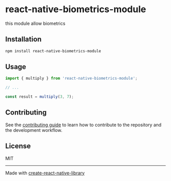 # react-native-biometrics-module

this module allow biometrics

## Installation

```sh
npm install react-native-biometrics-module
```

## Usage


```js
import { multiply } from 'react-native-biometrics-module';

// ...

const result = multiply(3, 7);
```


## Contributing

See the [contributing guide](CONTRIBUTING.md) to learn how to contribute to the repository and the development workflow.

## License

MIT

---

Made with [create-react-native-library](https://github.com/callstack/react-native-builder-bob)
